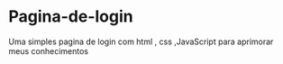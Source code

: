 # Pagina-de-login
Uma simples pagina de login com html , css ,JavaScript para aprimorar meus conhecimentos 
